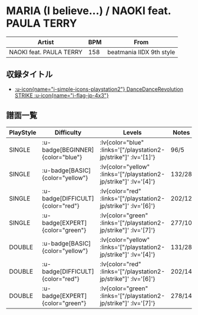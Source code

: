 # MARIA (I believe...) / NAOKI feat. PAULA TERRY

|Artist|BPM|From|
|------|---|----|
|NAOKI feat. PAULA TERRY|158|beatmania IIDX 9th style|

## 収録タイトル

- [ :u-icon{name="i-simple-icons-playstation2"} DanceDanceRevolution STRIKE :u-icon{name="i-flag-jp-4x3"} ](/playstation2-jp/strike)

## 譜面一覧

|PlayStyle|Difficulty|Levels|Notes|Movie|
|---------|----------|------|-----|-----|
|SINGLE| :u-badge[BEGINNER]{color="blue"} | :lv{color="blue" :links='["/playstation2-jp/strike"]' :lv='[1]'} |96/5||
|SINGLE| :u-badge[BASIC]{color="yellow"} | :lv{color="yellow" :links='["/playstation2-jp/strike"]' :lv='[4]'} |132/28||
|SINGLE| :u-badge[DIFFICULT]{color="red"} | :lv{color="red" :links='["/playstation2-jp/strike"]' :lv='[6]'} |202/12||
|SINGLE| :u-badge[EXPERT]{color="green"} | :lv{color="green" :links='["/playstation2-jp/strike"]' :lv='[7]'} |277/10||
|DOUBLE| :u-badge[BASIC]{color="yellow"} | :lv{color="yellow" :links='["/playstation2-jp/strike"]' :lv='[4]'} |131/28||
|DOUBLE| :u-badge[DIFFICULT]{color="red"} | :lv{color="red" :links='["/playstation2-jp/strike"]' :lv='[6]'} |202/14||
|DOUBLE| :u-badge[EXPERT]{color="green"} | :lv{color="green" :links='["/playstation2-jp/strike"]' :lv='[7]'} |278/14||
